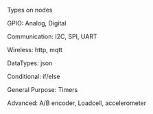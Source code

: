 Types on nodes

GPIO: Analog, Digital

Communication: I2C, SPI, UART

Wireless: http, mqtt

DataTypes: json

Conditional: if/else

General Purpose: Timers

Advanced: A/B encoder, Loadcell, accelerometer